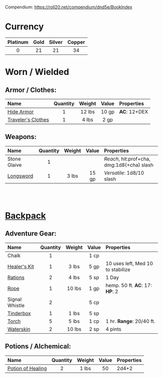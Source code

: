 Compendium: https://roll20.net/compendium/dnd5e/BookIndex

# Currency

| Platinum | Gold  | Silver | Copper |
| :------: | :---: | :----: | :----: |
| 0        | 21    | 21     | 34     |


# Worn / Wielded
## Armor / Clothes:
| Name                                         | Quantity | Weight | Value | Properties     |
| :------------------------------------------- | :------: | :----: | :---: | :------------- |
| [Hide Armor](https://goo.gl/5fMFr6)          | 1        | 12 lbs | 10 gp | **AC**: 12+DEX |
| [Traveler's Clothes ](https://goo.gl/Wdfzn3) | 1        | 4 lbs  | 2 gp  |                |

## Weapons:
| Name                               | Quantity | Weight | Value | Properties                             |
| :--------------------------------- | :------: | :----: | :---: | :------------------------------------- |
| Stone Glaive                       | 1        |        |       | *Reach*, hit:prof+cha, dmg:1d8(+cha) slash |
| [Longsword](https://goo.gl/u7CuVC) | 1        | 3 lbs  | 15 gp | *Versatile*: 1d8/10 slash              |
<br/>
<br/>

# [Backpack](https://goo.gl/zAiy64)

## Adventure Gear:
| Name                                  | Quantity | Weight | Value | Properties                         |
| :------------------------------------ | :------: | :----: | :---: | :--------------------------------- |
| Chalk                                 | 1        |        | 1 cp  |                                    |
| [Healer's Kit](https://goo.gl/z8t4N4) | 1        | 3 lbs  | 5 gp  | 10 uses left, Med 10 to stabilize  |
| [Rations](https://goo.gl/MgSqwV)      | 2        | 4 lbs  | 5 sp  | 1 Day                              |
| [Rope](https://goo.gl/MSX63h)         | 1        | 10 lbs | 1 gp  | hemp. 50 ft. **AC**: 17: **HP**: 2 |
| Signal Whistle                        | 2        |        | 5 cp  |                                    |
| [Tinderbox](https://goo.gl/VnN8k1)    | 1        | 1 lbs  | 5 sp  |                                    |
| [Torch](https://goo.gl/sUHrvC)        | 5        | 5 lbs  | 1 cp  | 1 hr. **Range**: 20/40 ft.         |
| [Waterskin](https://goo.gl/M3mBceF)   | 2        | 10 lbs | 2 sp  | 4 pints                            |

## Potions / Alchemical:
| Name                                       | Quantity | Weight | Value | Properties |
| :----------------------------------------- | :------: | :----: | :---: | :--------- |
| [Potion of Healing](https://goo.gl/hKUUcX) | 2        | 1 lbs  | 50    | 2d4+2      |

